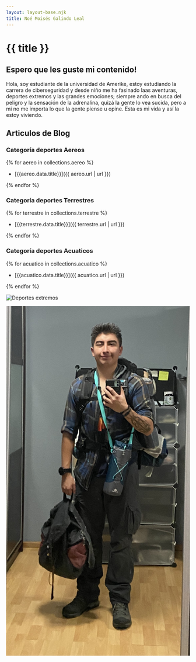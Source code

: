 ```yaml
---
layout: layout-base.njk
title: Noé Moisés Galindo Leal
---
```


# {{ title }}

## Espero que les guste mi contenido!

Hola, soy estudiante de la universidad de Amerike, estoy estudiando la carrera de ciberseguridad y desde niño me ha fasinado laas aventuras, deportes extremos y las grandes emociones; siempre ando en busca del peligro y la sensación de la adrenalina, quizá la gente lo vea sucida, pero a mi no me importa lo que la gente piense u opine. Esta es mi vida y así la estoy viviendo.

## Articulos de Blog

### Categoría deportes Aereos

{% for aereo in collections.aereo %}

- [{{aereo.data.title}}]({{ aereo.url | url }})

{% endfor %}

### Categoría deportes Terrestres

{% for terrestre in collections.terrestre %}

- [{{terrestre.data.title}}]({{ terrestre.url | url }})

{% endfor %}

### Categoría deportes Acuaticos 

{% for acuatico in collections.acuatico %}

- [{{acuatico.data.title}}]({{ acuatico.url | url }})


{% endfor %}


![Deportes extremos](/amerike-template-eleventy-1ciber-main/src/static/img/extremo.jpg)


![Yo](./static/img/Yo.jpg)
